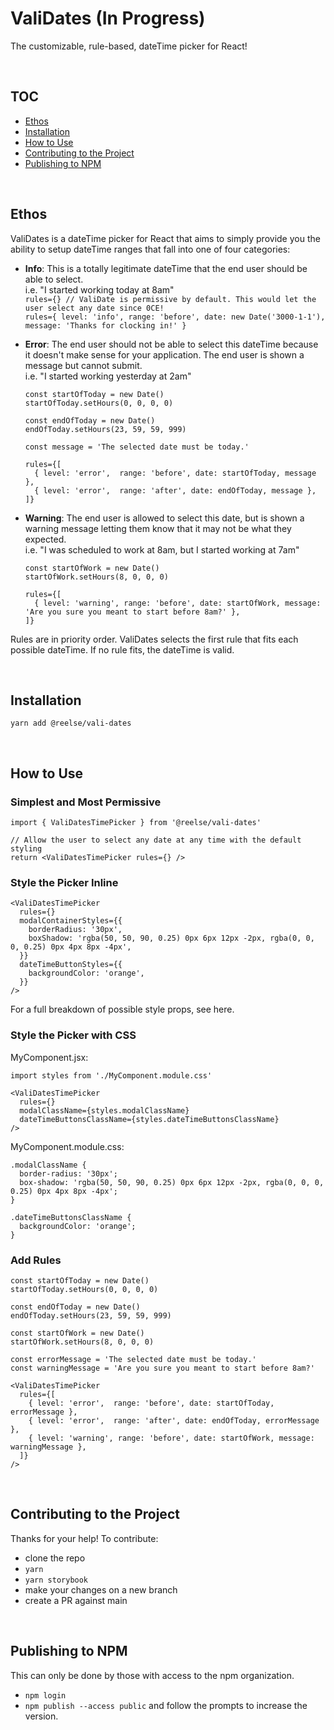 # ValiDates (In Progress)

The customizable, rule-based, dateTime picker for React!

<br/>

## TOC

- [Ethos](#ethos)
- [Installation](#installation)
- [How to Use](#how-to-use)
- [Contributing to the Project](#contributing-to-the-project)
- [Publishing to NPM](#publishing-to-npm)

<br/>

<a name="ethos"></a>

## Ethos

ValiDates is a dateTime picker for React that aims to simply provide you the ability to setup dateTime ranges that fall into one of four categories:

- **Info**: This is a totally legitimate dateTime that the end user should be able to select.\
  i.e. "I started working today at 8am"\
  `rules={} // ValiDate is permissive by default. This would let the user select any date since 0CE!`\
  `rules={ level: 'info', range: 'before', date: new Date('3000-1-1'), message: 'Thanks for clocking in!' }`

- **Error**: The end user should not be able to select this dateTime because it doesn't make sense for your application. The end user is shown a message but cannot submit.\
  i.e. "I started working yesterday at 2am"

  ```
  const startOfToday = new Date()
  startOfToday.setHours(0, 0, 0, 0)

  const endOfToday = new Date()
  endOfToday.setHours(23, 59, 59, 999)

  const message = 'The selected date must be today.'

  rules={[
    { level: 'error',  range: 'before', date: startOfToday, message },
    { level: 'error',  range: 'after', date: endOfToday, message },
  ]}
  ```

- **Warning**: The end user is allowed to select this date, but is shown a warning message letting them know that it may not be what they expected.\
  i.e. "I was scheduled to work at 8am, but I started working at 7am"

  ```
  const startOfWork = new Date()
  startOfWork.setHours(8, 0, 0, 0)

  rules={[
    { level: 'warning', range: 'before', date: startOfWork, message: 'Are you sure you meant to start before 8am?' },
  ]}
  ```

Rules are in priority order. ValiDates selects the first rule that fits each possible dateTime. If no rule fits, the dateTime is valid.

<br/>

<a name="installation"></a>

## Installation

`yarn add @reelse/vali-dates`

<br/>

<a name="how-to-use"></a>

## How to Use

### Simplest and Most Permissive

```
import { ValiDatesTimePicker } from '@reelse/vali-dates'

// Allow the user to select any date at any time with the default styling
return <ValiDatesTimePicker rules={} />
```

### Style the Picker Inline

```
<ValiDatesTimePicker
  rules={}
  modalContainerStyles={{
    borderRadius: '30px',
    boxShadow: 'rgba(50, 50, 90, 0.25) 0px 6px 12px -2px, rgba(0, 0, 0, 0.25) 0px 4px 8px -4px',
  }}
  dateTimeButtonStyles={{
    backgroundColor: 'orange',
  }}
/>
```

For a full breakdown of possible style props, see here.

### Style the Picker with CSS

MyComponent.jsx:

```
import styles from './MyComponent.module.css'

<ValiDatesTimePicker
  rules={}
  modalClassName={styles.modalClassName}
  dateTimeButtonsClassName={styles.dateTimeButtonsClassName}
/>
```

MyComponent.module.css:

```
.modalClassName {
  border-radius: '30px';
  box-shadow: 'rgba(50, 50, 90, 0.25) 0px 6px 12px -2px, rgba(0, 0, 0, 0.25) 0px 4px 8px -4px';
}

.dateTimeButtonsClassName {
  backgroundColor: 'orange';
}
```

### Add Rules

```
const startOfToday = new Date()
startOfToday.setHours(0, 0, 0, 0)

const endOfToday = new Date()
endOfToday.setHours(23, 59, 59, 999)

const startOfWork = new Date()
startOfWork.setHours(8, 0, 0, 0)

const errorMessage = 'The selected date must be today.'
const warningMessage = 'Are you sure you meant to start before 8am?'

<ValiDatesTimePicker
  rules={[
    { level: 'error',  range: 'before', date: startOfToday, errorMessage },
    { level: 'error',  range: 'after', date: endOfToday, errorMessage },
    { level: 'warning', range: 'before', date: startOfWork, message: warningMessage },
  ]}
/>
```

<br/>

<a name="contributing-to-the-project"></a>

## Contributing to the Project

Thanks for your help! To contribute:

- clone the repo
- `yarn`
- `yarn storybook`
- make your changes on a new branch
- create a PR against main

<br/>

<a name="publishing-to-npm"></a>

## Publishing to NPM

This can only be done by those with access to the npm organization.

- `npm login`
- `npm publish --access public` and follow the prompts to increase the version.
